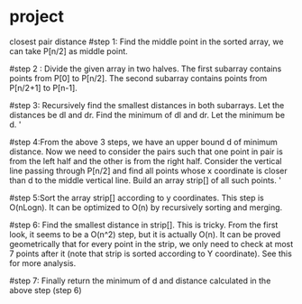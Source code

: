 # project
closest pair distance
#step 1: Find the middle point in the sorted array, we can take P[n/2] as middle point.

#step 2 : Divide the given array in two halves. The first subarray contains points from P[0] to P[n/2]. The second subarray contains points from P[n/2+1] to P[n-1].

#step 3: Recursively find the smallest distances in both subarrays. Let the distances be dl and dr. Find the minimum of dl and dr. Let the minimum be d.
'[](mindis.png)

#step 4:From the above 3 steps, we have an upper bound d of minimum distance. Now we need to consider the pairs such that one point in pair is from the left half and the other is from the right half. Consider the vertical line passing through P[n/2] and find all points whose x coordinate is closer than d to the middle vertical line. Build an array strip[] of all such points.
'[](closepair.png)

#step 5:Sort the array strip[] according to y coordinates. This step is O(nLogn). It can be optimized to O(n) by recursively sorting and merging.

#step 6: Find the smallest distance in strip[]. This is tricky. From the first look, it seems to be a O(n^2) step, but it is actually O(n). It can be proved geometrically that for every point in the strip, we only need to check at most 7 points after it (note that strip is sorted according to Y coordinate). See this for more analysis.

#step 7: Finally return the minimum of d and distance calculated in the above step (step 6)

